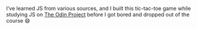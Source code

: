 I’ve learned JS from various sources, and I built this tic-tac-toe game while studying JS on [The Odin Project](https://www.theodinproject.com/paths/full-stack-javascript/courses/javascript) before I got bored and dropped out of the course 😄
